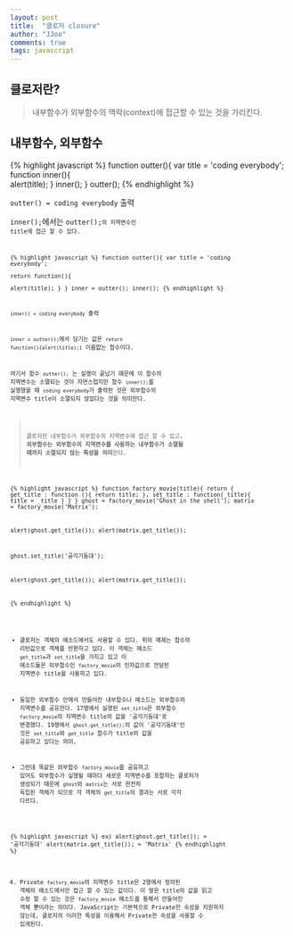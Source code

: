 ```yaml
---
layout: post
title:  "클로저 closure"
author: "JJoo"
comments: true
tags: javascript
---
```


## 클로저란?
> 내부함수가 외부함수의 맥락(context)에 접근할 수 있는 것을 가리킨다.


## 내부함수, 외부함수 

{% highlight javascript %}
  function outter(){
    var title = 'coding everybody';  
    function inner(){        
        alert(title);
    }
    inner();
  }
  outter();
{% endhighlight %}

<code>outter() = coding everybody</code> 출력 

<code>inner();</code>에서는 <code>outter();<code>의 지역변수인 title에 접근 할 수 있다. 


{% highlight javascript %}
  function outter(){
    var title = 'coding everybody';  
    return function(){        
        alert(title);
    }
  }
  inner = outter();
  inner();
{% endhighlight %}

<code>inner() = coding everybody</code> 출력

<code>inner = outter();</code>에서 담기는 값은 <code>return function(){alert(title);}</code> 이름없는 함수이다.

여기서 함수 <code>outter();</code> 는 실행이 끝났기 때문에 이 함수의 지역변수는 소멸되는 것이 자연스럽지만 함수 <code>inner();</code>를 실행했을 때 <code>coding everybody</code>가 출력된 것은 외부함수의 지역변수 title이 소멸되지 않았다는 것을 의미한다. 


> 클로저란 내부함수가 외부함수의 지역변수에 접근 할 수 있고, **외부함수는 외부함수의 지역변수를 사용하는 내부함수가 소멸될 때까지 소멸되지 않는 특성을 의미**한다.



{% highlight javascript %}
  function factory_movie(title){
    return {
        get_title : function (){
            return title;
        },
        set_title : function(_title){
            title = _title
        }
    }
  }
  ghost = factory_movie('Ghost in the shell');
  matrix = factory_movie('Matrix');
  
  alert(ghost.get_title());
  alert(matrix.get_title());
  
  ghost.set_title('공각기동대');
  
  alert(ghost.get_title());
  alert(matrix.get_title());

{% endhighlight %}



- 클로저는 객체의 메소드에서도 사용할 수 있다. 위의 예제는 함수의 리턴값으로 객체를 반환하고 있다. 
이 객체는 메소드 <code>get_title</code>과 <code>set_title</code>을 가지고 있고 이 메소드들은 외부함수인 <code>factory_movie</code>의 인자값으로 전달된 지역변수 title을 사용하고 있다.


- 동일한 외부함수 안에서 만들어진 내부함수나 메소드는 외부함수의 지역변수를 공유한다. 
17행에서 실행된 <code>set_title</code>은 외부함수 <code>factory_movie</code>의 지역변수 title의 값을 '공각기동대'로 변경했다. 
19행에서 <code>ghost.get_title();</code>의 값이 '공각기동대'인 것은 <code>set_title</code>와 <code>get_title</code> 함수가 title의 값을 공유하고 있다는 의미.


- 그런데 똑같은 외부함수 <code>factory_movie</code>를 공유하고 있어도 외부함수가 실행될 때마다 새로운 지역변수를 포함하는 클로저가 생성되기 때문에 <code>ghost</code>와 <code>matrix</code>는 서로 완전히 독립된 객체가 되므로 각 객체의 <code>get_title</code>의 결과는 서로 각각 다르다. 

{% highlight javascript %}
ex) 
  alert(ghost.get_title()); = '공각기동대'
  alert(matrix.get_title()); = 'Matrix'
{% endhighlight %}



4. Private
<code>factory_movie</code>의 지역변수 title은 2행에서 정의된 객체의 메소드에서만 접근 할 수 있는 값이다. 
이 말은 title의 값을 읽고 수정 할 수 있는 것은 <code>factory_movie</code> 메소드를 통해서 만들어진 객체 뿐이라는 의미다. 
JavaScript는 기본적으로 Private한 속성을 지원하지 않는데, 클로저의 이러한 특성을 이용해서 Private한 속성을 사용할 수 있게된다.